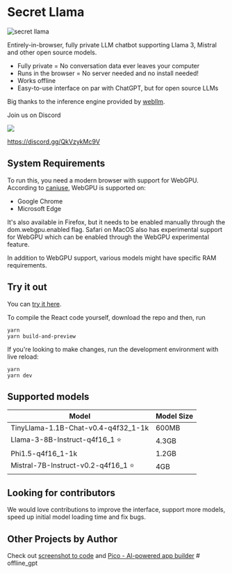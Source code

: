 # Secret Llama

![secret llama](https://github.com/abi/secret-llama/assets/23818/0bf43a95-4fe5-4c53-87bc-b558e5c4968f)

Entirely-in-browser, fully private LLM chatbot supporting Llama 3, Mistral and other open source models. 

- Fully private = No conversation data ever leaves your computer
- Runs in the browser = No server needed and no install needed!
- Works offline
- Easy-to-use interface on par with ChatGPT, but for open source LLMs

Big thanks to the inference engine provided by [webllm](https://github.com/mlc-ai/web-llm).

Join us on Discord

[![](https://dcbadge.vercel.app/api/server/QkVzykMc9V)](https://discord.gg/QkVzykMc9V)

https://discord.gg/QkVzykMc9V

## System Requirements

To run this, you need a modern browser with support for WebGPU. According to [caniuse](https://caniuse.com/?search=WebGPU), WebGPU is supported on:

- Google Chrome
- Microsoft Edge

It's also available in Firefox, but it needs to be enabled manually through the dom.webgpu.enabled flag. Safari on MacOS also has experimental support for WebGPU which can be enabled through the WebGPU experimental feature. 

In addition to WebGPU support, various models might have specific RAM requirements.

## Try it out

You can [try it here](https://secretllama.com).

To compile the React code yourself, download the repo and then, run

```
yarn
yarn build-and-preview
```

If you're looking to make changes, run the development environment with live reload:

```
yarn
yarn dev
```

## Supported models

| Model                     | Model Size |
|---------------------------|------------|
| TinyLlama-1.1B-Chat-v0.4-q4f32_1-1k | 600MB      |
| Llama-3-8B-Instruct-q4f16_1 ⭐         | 4.3GB      |
| Phi1.5-q4f16_1-1k                   | 1.2GB        |
| Mistral-7B-Instruct-v0.2-q4f16_1 ⭐    | 4GB        |


## Looking for contributors

We would love contributions to improve the interface, support more models, speed up initial model loading time and fix bugs.

## Other Projects by Author

Check out [screenshot to code](https://github.com/abi/screenshot-to-code) and [Pico - AI-powered app builder](https://picoapps.xyz)
#   o f f l i n e _ g p t  
 